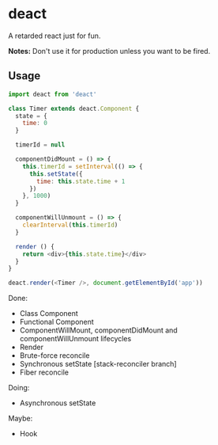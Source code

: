 # deact
A retarded react just for fun.

**Notes:** Don't use it for production unless you want to be fired.

## Usage
```js
import deact from 'deact'

class Timer extends deact.Component {
  state = {
    time: 0
  }

  timerId = null

  componentDidMount = () => {
    this.timerId = setInterval(() => {
      this.setState({
        time: this.state.time + 1
      })
    }, 1000)
  }

  componentWillUnmount = () => {
    clearInterval(this.timerId)
  }

  render () {
    return <div>{this.state.time}</div>
  }
}

deact.render(<Timer />, document.getElementById('app'))
```

Done:
* Class Component
* Functional Component
* ComponentWillMount, componentDidMount and componentWillUnmount lifecycles
* Render
* Brute-force reconcile
* Synchronous setState [stack-reconciler branch]
* Fiber reconcile

Doing:
* Asynchronous setState

Maybe:
* Hook
